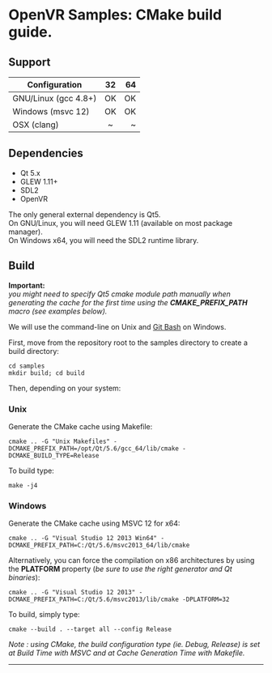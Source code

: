 # OpenVR Samples: CMake build guide.

## Support

|      Configuration      |    32     |    64     |
| ----------------------- |:---------:|----------:|
| GNU/Linux   (gcc 4.8+)  |   OK      |    OK     |
| Windows     (msvc 12)   |   OK      |    OK     |
| OSX         (clang)     |   ~       |    ~      |


## Dependencies

* Qt 5.x
* GLEW 1.11+
* SDL2
* OpenVR

The only general external dependency is Qt5.<br/>
On GNU/Linux, you will need GLEW 1.11 (available on most package manager).<br/>
On Windows x64, you will need the SDL2 runtime library.

## Build

**Important:**<br/>
*you might need to specify Qt5 cmake module path manually when generating the cache for the first time using the __CMAKE_PREFIX_PATH__ macro (see examples below).*

We will use the command-line on Unix and [Git Bash](https://git-for-windows.github.io/) on Windows.

First, move from the repository root to the samples directory to create a build directory:
```
cd samples
mkdir build; cd build
```

Then, depending on your system:

### Unix

Generate the CMake cache using Makefile:
```
cmake .. -G "Unix Makefiles" -DCMAKE_PREFIX_PATH=/opt/Qt/5.6/gcc_64/lib/cmake -DCMAKE_BUILD_TYPE=Release
```

To build type:
```
make -j4
```


### Windows

Generate the CMake cache using MSVC 12 for x64:
```
cmake .. -G "Visual Studio 12 2013 Win64" -DCMAKE_PREFIX_PATH=C:/Qt/5.6/msvc2013_64/lib/cmake
```

Alternatively, you can force the compilation on x86 architectures by using the **PLATFORM** property (*be sure to use the right generator and Qt binaries*):
```
cmake .. -G "Visual Studio 12 2013" -DCMAKE_PREFIX_PATH=C:/Qt/5.6/msvc2013/lib/cmake -DPLATFORM=32
```

To build, simply type:
```
cmake --build . --target all --config Release
```

*Note : using CMake, the build configuration type (ie. Debug, Release) is set at Build Time with MSVC and at Cache Generation Time with Makefile.*

---

